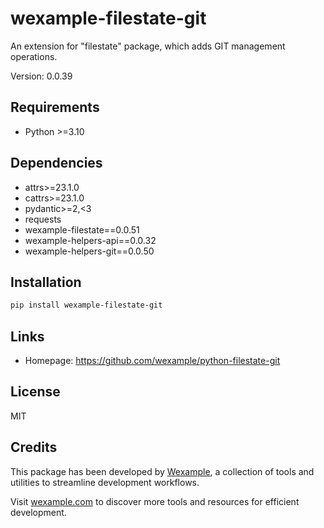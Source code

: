 # wexample-filestate-git

An extension for "filestate" package, which adds GIT management operations.

Version: 0.0.39

## Requirements

- Python >=3.10

## Dependencies

- attrs>=23.1.0
- cattrs>=23.1.0
- pydantic>=2,<3
- requests
- wexample-filestate==0.0.51
- wexample-helpers-api==0.0.32
- wexample-helpers-git==0.0.50

## Installation

```bash
pip install wexample-filestate-git
```

## Links

- Homepage: https://github.com/wexample/python-filestate-git

## License

MIT
## Credits

This package has been developed by [Wexample](https://wexample.com), a collection of tools and utilities to streamline development workflows.

Visit [wexample.com](https://wexample.com) to discover more tools and resources for efficient development.